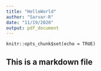 ```yaml
---
title: "HelloWorld"
author: "Sarvar-R"
date: "11/19/2020"
output: pdf_document
---
```


```{r setup, include=FALSE}
knitr::opts_chunk$set(echo = TRUE)
```

## This is a markdown file
